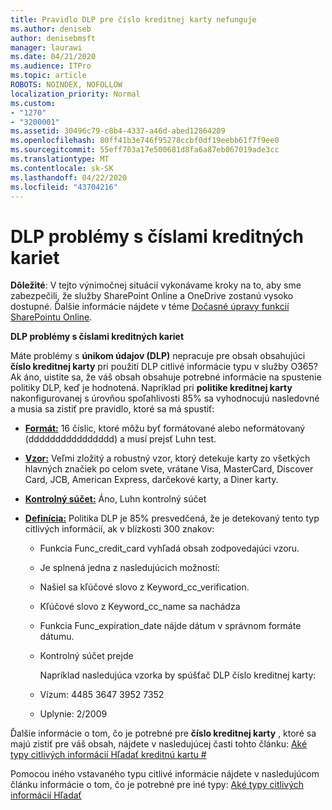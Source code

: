 ```yaml
---
title: Pravidlo DLP pre číslo kreditnej karty nefunguje
ms.author: deniseb
author: denisebmsft
manager: laurawi
ms.date: 04/21/2020
ms.audience: ITPro
ms.topic: article
ROBOTS: NOINDEX, NOFOLLOW
localization_priority: Normal
ms.custom:
- "1270"
- "3200001"
ms.assetid: 30496c79-c8b4-4337-a46d-abed12864209
ms.openlocfilehash: 80ff41b3e746f95278ccbf0df19eebb61f7f9ee0
ms.sourcegitcommit: 55eff703a17e500681d8fa6a87eb067019ade3cc
ms.translationtype: MT
ms.contentlocale: sk-SK
ms.lasthandoff: 04/22/2020
ms.locfileid: "43704216"
---
```

# <a name="dlp-issues-with-credit-card-numbers"></a>DLP problémy s číslami kreditných kariet

**Dôležité**: V tejto výnimočnej situácií vykonávame kroky na to, aby sme zabezpečili, že služby SharePoint Online a OneDrive zostanú vysoko dostupné. Ďalšie informácie nájdete v téme [Dočasné úpravy funkcií SharePointu Online](https://aka.ms/ODSPAdjustments).

**DLP problémy s číslami kreditných kariet**

Máte problémy s **únikom údajov (DLP)** nepracuje pre obsah obsahujúci **číslo kreditnej karty** pri použití DLP citlivé informácie typu v služby O365? Ak áno, uistite sa, že váš obsah obsahuje potrebné informácie na spustenie politiky DLP, keď je hodnotená. Napríklad pri **politike kreditnej karty** nakonfigurovanej s úrovňou spoľahlivosti 85% sa vyhodnocujú nasledovné a musia sa zistiť pre pravidlo, ktoré sa má spustiť:
  
- **[Formát:](https://docs.microsoft.com/office365/securitycompliance/what-the-sensitive-information-types-look-for#format-19)** 16 číslic, ktoré môžu byť formátované alebo neformátovaný (dddddddddddddddd) a musí prejsť Luhn test.

- **[Vzor:](https://docs.microsoft.com/office365/securitycompliance/what-the-sensitive-information-types-look-for#pattern-19)** Veľmi zložitý a robustný vzor, ktorý detekuje karty zo všetkých hlavných značiek po celom svete, vrátane Visa, MasterCard, Discover Card, JCB, American Express, darčekové karty, a Diner karty.

- **[Kontrolný súčet:](https://docs.microsoft.com/office365/securitycompliance/what-the-sensitive-information-types-look-for#checksum-19)** Áno, Luhn kontrolný súčet

- **[Definícia:](https://docs.microsoft.com/office365/securitycompliance/what-the-sensitive-information-types-look-for#definition-19)** Politika DLP je 85% presvedčená, že je detekovaný tento typ citlivých informácií, ak v blízkosti 300 znakov:

  - Funkcia Func_credit_card vyhľadá obsah zodpovedajúci vzoru.

  - Je splnená jedna z nasledujúcich možností:

  - Našiel sa kľúčové slovo z Keyword_cc_verification.

  - Kľúčové slovo z Keyword_cc_name sa nachádza

  - Funkcia Func_expiration_date nájde dátum v správnom formáte dátumu.

  - Kontrolný súčet prejde

    Napríklad nasledujúca vzorka by spúšťač DLP číslo kreditnej karty:

  - Vízum: 4485 3647 3952 7352
  
  - Uplynie: 2/2009

Ďalšie informácie o tom, čo je potrebné pre **číslo kreditnej karty** , ktoré sa majú zistiť pre váš obsah, nájdete v nasledujúcej časti tohto článku: [Aké typy citlivých informácií Hľadať kreditnú kartu #](https://docs.microsoft.com/office365/securitycompliance/what-the-sensitive-information-types-look-for#credit-card-number)
  
Pomocou iného vstavaného typu citlivé informácie nájdete v nasledujúcom článku informácie o tom, čo je potrebné pre iné typy: [Aké typy citlivých informácií Hľadať](https://docs.microsoft.com/office365/securitycompliance/what-the-sensitive-information-types-look-for)
  